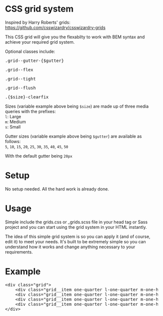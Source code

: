 # CSS grid system
Inspired by Harry Roberts' grids: https://github.com/csswizardry/csswizardry-grids

This CSS grid will give you the flexabilty to work with BEM syntax and achieve your required grid system.

Optional classes include:
<pre>.grid--gutter-{$gutter}</pre>
<pre>.grid--flex</pre>
<pre>.grid--tight</pre>
<pre>.grid--flush</pre>
<pre>.{$size}-clearfix</pre>

Sizes (variable example above being <code>$size</code>) are made up of three media queries with the prefixes:<br />
<code>l</code>: Large<br />
<code>m</code>: Medium<br />
<code>s</code>: Small

Gutter sizes (variable example above being <code>$gutter</code>) are available as follows:<br />
<code>5</code>, 
<code>10</code>, 
<code>15</code>, 
<code>20</code>, 
<code>25</code>, 
<code>30</code>, 
<code>35</code>, 
<code>40</code>, 
<code>45</code>, 
<code>50</code>

With the default gutter being <code>20px</code>

# Setup
No setup needed. All the hard work is already done.

# Usage
Simple include the grids.css or _grids.scss file in your head tag or Sass project and you can start using the grid system in your HTML instantly.

The idea of this simple grid system is so you can apply it (and of course, edit it) to meet your needs. It's built to be extremely simple so you can understand how it works and change anything necessary to your requirements.

# Example
<pre>
&lt;div class="grid"&gt;
    &lt;div class="grid__item one-quarter l-one-quarter m-one-half s-full"&gt;&lt;/div&gt;
    &lt;div class="grid__item one-quarter l-one-quarter m-one-half s-full"&gt;&lt;/div&gt;
    &lt;div class="grid__item one-quarter l-one-quarter m-one-half s-full"&gt;&lt;/div&gt;
    &lt;div class="grid__item one-quarter l-one-quarter m-one-half s-full"&gt;&lt;/div&gt;
&lt;/div&gt;
</pre>
